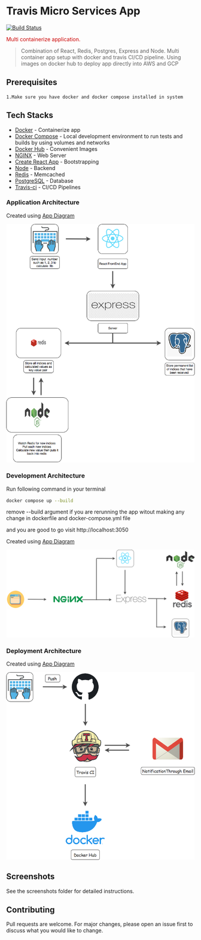 <h1>Travis Micro Services App</h1>

[![Build Status](https://travis-ci.org/Svastikkka/multi-docker.svg?branch=master)](https://travis-ci.com/Svastikkka/multi-docker)


<span style="color:#cc0000">Multi containerize application.</span>

> Combination of React, Redis, Postgres, Express and Node. Multi container app setup with docker and travis CI/CD pipeline. Using images on docker hub to deploy app directly into AWS and GCP

## Prerequisites

```
1.Make sure you have docker and docker compose installed in system
```

## Tech Stacks
* [Docker](https://www.docker.com) - Containerize app
* [Docker Compose](https://docs.docker.com/compose) - Local development environment to run tests and builds by using volumes and networks
* [Docker Hub](https://hub.docker.com/) - Convenient Images
* [NGINX](https://www.nginx.com/) - Web Server
* [Create React App](https://github.com/facebook/create-react-app) - Bootstrapping
* [Node](https://hub.docker.com/_/node) - Backend
* [Redis](https://redis.io/) - Memcached
* [PostgreSQL](https://www.postgresql.org/) - Database
* [Travis-ci](https://travis-ci.com/) - CI/CD Pipelines


### Application Architecture

Created using [App Diagram](https://app.diagrams.net/)
<div align="center">  
  <img alt="Application Architechture" src="screenshots/Travis Application Architechture.png"/>
</div>

### Development Architecture

Run following command in your terminal

```bash
docker compose up --build
```

remove --build argument if you are rerunning the app witout making any change in dockerfile and docker-compose.yml file

and you are good to go visit http://localhost:3050

Created using [App Diagram](https://app.diagrams.net/)
<div align="center">  
  <img alt="Development Architecture" src="screenshots/Travis Development Architecture.png"/>
</div>

### Deployment Architecture
Created using [App Diagram](https://app.diagrams.net/)
<div align="center">  
  <img alt="Deployment Architecture" src="screenshots/Travis Deployment Architecture.png"/>
</div>

## Screenshots
See the screenshots folder for detailed instructions.

## Contributing
Pull requests are welcome. For major changes, please open an issue first to discuss what you would like to change.
